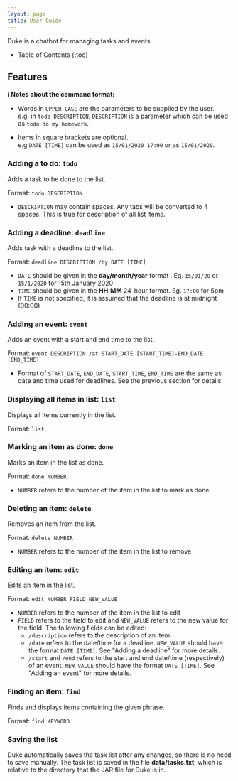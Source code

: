 ```yaml
---
layout: page
title: User Guide
---
```


Duke is a chatbot for managing tasks and events.

* Table of Contents
{:toc}

## Features 

<div markdown="block" class="alert alert-info">

**:information_source: Notes about the command format:**<br>

* Words in `UPPER_CASE` are the parameters to be supplied by the user.<br>
  e.g. in `todo DESCRIPTION`, `DESCRIPTION` is a parameter which can be used as `todo do my homework`.

* Items in square brackets are optional.<br>
  e.g `DATE [TIME]` can be used as `15/01/2020 17:00` or as `15/01/2020`.

</div>

### Adding a to do: `todo`
Adds a task to be done to the list.

Format: `todo DESCRIPTION`

- `DESCRIPTION` may contain spaces. Any tabs will be converted to 4 spaces. This is true for description of all list items.

### Adding a deadline: `deadline`
Adds task with a deadline to the list.

Format: `deadline DESCRIPTION /by DATE [TIME]`

- `DATE` should be given in the **day/month/year** format . Eg. `15/01/20` or `15/1/2020` for 15th January 2020
- `TIME` should be given in the **HH:MM** 24-hour format. Eg. `17:00` for 5pm
- If `TIME` is not specified, it is assumed that the deadline is at midnight (00:00)

### Adding an event: `event`
Adds an event with a start and end time to the list.

Format: `event DESCRIPTION /at START_DATE [START_TIME]-END_DATE [END_TIME]`

- Format of `START_DATE`, `END_DATE`, `START_TIME`, `END_TIME` are the same as date and time used for deadlines. See the previous section for details.

### Displaying all items in list: `list`
Displays all items currently in the list.

Format: `list`

### Marking an item as done: `done`
Marks an item in the list as done.

Format: `done NUMBER`

- `NUMBER` refers to the number of the item in the list to mark as done

### Deleting an item: `delete`
Removes an item from the list.

Format: `delete NUMBER`

- `NUMBER` refers to the number of the item in the list to remove

### Editing an item: `edit`
Edits an item in the list.

Format: `edit NUMBER FIELD NEW_VALUE`

- `NUMBER` refers to the number of the item in the list to edit
- `FIELD` refers to the field to edit and `NEW_VALUE` refers to the new value for the field. The following fields can be edited:
  - `/description` refers to the description of an item
  - `/date` refers to the date/time for a deadline. `NEW_VALUE` should have the format `DATE [TIME]`. See "Adding a deadline" for more details.
  - `/start` and `/end` refers to the start and end date/time (respectively) of an event. `NEW_VALUE` should have the format `DATE [TIME]`. See "Adding an event" for more details.

### Finding an item: `find`
Finds and displays items containing the given phrase.

Format: `find KEYWORD`

### Saving the list
Duke automatically saves the task list after any changes, so there is no need to save manually. The task list is saved in the file **data/tasks.txt**, which is relative to the directory that the JAR file for Duke is in.
